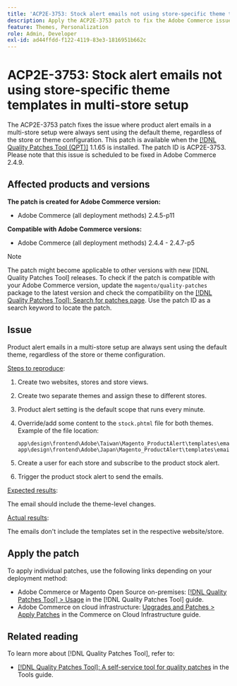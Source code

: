 ```yaml
---
title: 'ACP2E-3753: Stock alert emails not using store-specific theme templates in multi-store setup'
description: Apply the ACP2E-3753 patch to fix the Adobe Commerce issue where product alert emails in a multi-store setup are always sent using the default theme, regardless of the store or theme configuration.
feature: Themes, Personalization
role: Admin, Developer
exl-id: ad44ffdd-f122-4119-83e3-1816951b662c
---
```

# ACP2E-3753: Stock alert emails not using store-specific theme templates in multi-store setup

The ACP2E-3753 patch fixes the issue where product alert emails in a multi-store setup were always sent using the default theme, regardless of the store or theme configuration. This patch is available when the [[!DNL Quality Patches Tool (QPT)]](/help/tools/quality-patches-tool/quality-patches-tool-to-self-serve-quality-patches.md) 1.1.65 is installed. The patch ID is ACP2E-3753. Please note that this issue is scheduled to be fixed in Adobe Commerce 2.4.9.

## Affected products and versions

**The patch is created for Adobe Commerce version:**

* Adobe Commerce (all deployment methods) 2.4.5-p11

**Compatible with Adobe Commerce versions:**

* Adobe Commerce (all deployment methods) 2.4.4 - 2.4.7-p5

>[!NOTE]
>
>The patch might become applicable to other versions with new [!DNL Quality Patches Tool] releases. To check if the patch is compatible with your Adobe Commerce version, update the `magento/quality-patches` package to the latest version and check the compatibility on the [[!DNL Quality Patches Tool]: Search for patches page](https://experienceleague.adobe.com/tools/commerce-quality-patches/index.html). Use the patch ID as a search keyword to locate the patch.

## Issue

Product alert emails in a multi-store setup are always sent using the default theme, regardless of the store or theme configuration.

<u>Steps to reproduce</u>:

1. Create two websites, stores and store views.
1. Create two separate themes and assign these to different stores.
1. Product alert setting is the default scope that runs every minute.
1. Override/add some content to the `stock.phtml` file for both themes. Example of the file location:

    ```
    app\design\frontend\Adobe\Taiwan\Magento_ProductAlert\templates\email\stock.phtml
    app\design\frontend\Adobe\Japan\Magento_ProductAlert\templates\email\stock.phtml
    ```

 1. Create a user for each store and subscribe to the product stock alert.
 1. Trigger the product stock alert to send the emails.

<u>Expected results</u>:

The email should include the theme-level changes.

<u>Actual results</u>:

The emails don't include the templates set in the respective website/store.

## Apply the patch

To apply individual patches, use the following links depending on your deployment method:

* Adobe Commerce or Magento Open Source on-premises: [[!DNL Quality Patches Tool] > Usage](/help/tools/quality-patches-tool/usage.md) in the [!DNL Quality Patches Tool] guide.
* Adobe Commerce on cloud infrastructure: [Upgrades and Patches > Apply Patches](https://experienceleague.adobe.com/docs/commerce-cloud-service/user-guide/develop/upgrade/apply-patches.html) in the Commerce on Cloud Infrastructure guide.

## Related reading

To learn more about [!DNL Quality Patches Tool], refer to:

* [[!DNL Quality Patches Tool]: A self-service tool for quality patches](/help/tools/quality-patches-tool/quality-patches-tool-to-self-serve-quality-patches.md) in the Tools guide.
